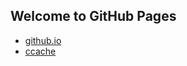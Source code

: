 ## Welcome to GitHub Pages


- [github.io](notes/github/github.io/create_github.io.md)
- [ccache](notes/linux/ccache/ccache.md)

